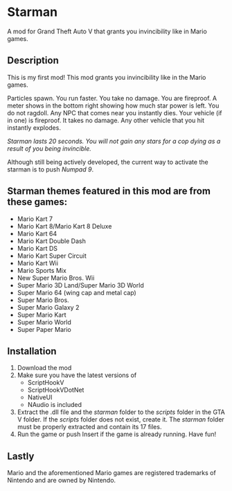 # Starman
A mod for Grand Theft Auto V that grants you invincibility like in Mario games.

## Description
This is my first mod! This mod grants you invincibility like in the Mario games.

Particles spawn. You run faster. You take no damage. You are fireproof. A meter shows in the bottom right showing how much star power is left. You do not ragdoll. Any NPC that comes near you instantly dies. Your vehicle (if in one) is fireproof. It takes no damage. Any other vehicle that you hit instantly explodes.

*Starman lasts 20 seconds. You will not gain any stars for a cop dying as a result of you being invincible.*

Although still being actively developed, the current way to activate the starman is to push *Numpad 9*.

## Starman themes featured in this mod are from these games:
*   Mario Kart 7
*   Mario Kart 8/Mario Kart 8 Deluxe
*   Mario Kart 64
*   Mario Kart Double Dash
*   Mario Kart DS
*   Mario Kart Super Circuit
*   Mario Kart Wii
*   Mario Sports Mix
*   New Super Mario Bros. Wii
*   Super Mario 3D Land/Super Mario 3D World
*   Super Mario 64 (wing cap and metal cap)
*   Super Mario Bros.
*   Super Mario Galaxy 2
*   Super Mario Kart
*   Super Mario World
*   Super Paper Mario

## Installation
1.  Download the mod
2.  Make sure you have the latest versions of
    *   ScriptHookV
    *   ScriptHookVDotNet
    *   NativeUI
    *   NAudio is included
3.  Extract the .dll file and the _starman_ folder to the _scripts_ folder in the GTA V folder. If the _scripts_ folder does not exist, create it. The _starman_ folder must be properly extracted and contain its 17 files.
4.  Run the game or push Insert if the game is already running. Have fun!

## Lastly
Mario and the aforementioned Mario games are registered trademarks of Nintendo and are owned by Nintendo.
